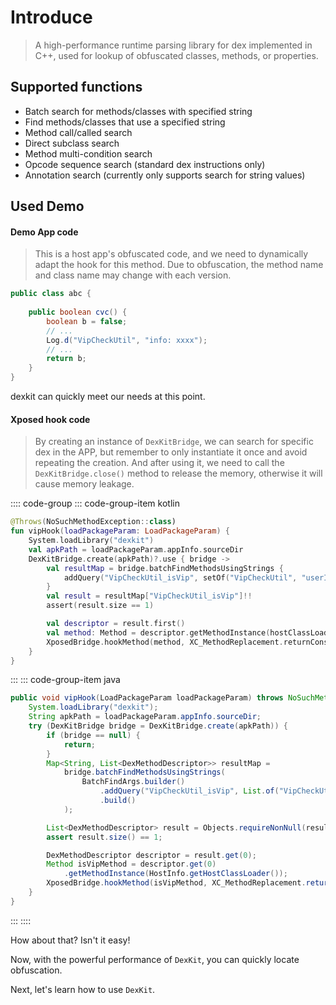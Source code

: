 # Introduce

> A high-performance runtime parsing library for dex implemented in C++, used for lookup of obfuscated classes,
> methods, or properties.

## Supported functions

- Batch search for methods/classes with specified string
- Find methods/classes that use a specified string
- Method call/called search
- Direct subclass search
- Method multi-condition search
- Opcode sequence search (standard dex instructions only)
- Annotation search (currently only supports search for string values)

## Used Demo

#### Demo App code

> This is a host app's obfuscated code, and we need to dynamically adapt the hook for this method. Due to obfuscation, the method name and class name may change with each version.
```java
public class abc {
    
    public boolean cvc() {
        boolean b = false;
        // ...
        Log.d("VipCheckUtil", "info: xxxx");
        // ...
        return b;
    }
}
```

dexkit can quickly meet our needs at this point.

#### Xposed hook code

> By creating an instance of `DexKitBridge`, we can search for specific dex in the APP,
> but remember to only instantiate it once and avoid repeating the creation. And after using it,
> we need to call the `DexKitBridge.close()` method to release the memory, otherwise it will cause memory leakage.

:::: code-group
::: code-group-item kotlin
```kotlin
@Throws(NoSuchMethodException::class)
fun vipHook(loadPackageParam: LoadPackageParam) {
    System.loadLibrary("dexkit")
    val apkPath = loadPackageParam.appInfo.sourceDir
    DexKitBridge.create(apkPath)?.use { bridge ->
        val resultMap = bridge.batchFindMethodsUsingStrings {
            addQuery("VipCheckUtil_isVip", setOf("VipCheckUtil", "userInfo:"))
        }
        val result = resultMap["VipCheckUtil_isVip"]!!
        assert(result.size == 1)

        val descriptor = result.first()
        val method: Method = descriptor.getMethodInstance(hostClassLoader)
        XposedBridge.hookMethod(method, XC_MethodReplacement.returnConstant(true))
    }
}
```
:::
::: code-group-item java
```java
public void vipHook(LoadPackageParam loadPackageParam) throws NoSuchMethodException {
    System.loadLibrary("dexkit");
    String apkPath = loadPackageParam.appInfo.sourceDir;
    try (DexKitBridge bridge = DexKitBridge.create(apkPath)) {
        if (bridge == null) {
            return;
        }
        Map<String, List<DexMethodDescriptor>> resultMap =
            bridge.batchFindMethodsUsingStrings(
                BatchFindArgs.builder()
                    .addQuery("VipCheckUtil_isVip", List.of("VipCheckUtil", "userInfo:"))
                    .build()
            );

        List<DexMethodDescriptor> result = Objects.requireNonNull(resultMap.get("VipCheckUtil_isVip"));
        assert result.size() == 1;

        DexMethodDescriptor descriptor = result.get(0);
        Method isVipMethod = descriptor.get(0)
            .getMethodInstance(HostInfo.getHostClassLoader());
        XposedBridge.hookMethod(isVipMethod, XC_MethodReplacement.returnConstant(true));
    }
}
```
:::
::::

How about that? Isn't it easy!

Now, with the powerful performance of `DexKit`, you can quickly locate obfuscation.

Next, let's learn how to use `DexKit`.
